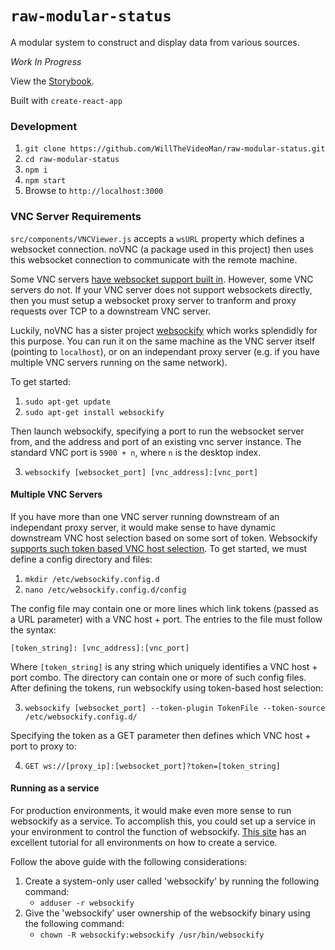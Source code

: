 # `raw-modular-status`

A modular system to construct and display data from various sources.

_Work In Progress_

View the [Storybook](https://willthevideoman.github.io/raw-modular-status/).

Built with `create-react-app`

### Development

1. `git clone https://github.com/WillTheVideoMan/raw-modular-status.git`
2. `cd raw-modular-status`
3. `npm i`
4. `npm start`
5. Browse to `http://localhost:3000`

### VNC Server Requirements

`src/components/VNCViewer.js` accepts a `wsURL` property which defines a websocket connection. noVNC (a package used in this project) then uses this websocket connection to communicate with the remote machine.

Some VNC servers [have websocket support built in](https://github.com/novnc/noVNC#server-requirements). However, some VNC servers do not. If your VNC server does not support websockets directly, then you must setup a websocket proxy server to tranform and proxy requests over TCP to a downstream VNC server.

Luckily, noVNC has a sister project [websockify](https://github.com/novnc/websockify) which works splendidly for this purpose. You can run it on the same machine as the VNC server itself (pointing to `localhost`), or on an independant proxy server (e.g. if you have multiple VNC servers running on the same network).

To get started:

1. `sudo apt-get update`
2. `sudo apt-get install websockify`

Then launch websockify, specifying a port to run the websocket server from, and the address and port of an existing vnc server instance. The standard VNC port is `5900 + n`, where `n` is the desktop index.

3. `websockify [websocket_port] [vnc_address]:[vnc_port]`

#### Multiple VNC Servers

If you have more than one VNC server running downstream of an independant proxy server, it would make sense to have dynamic downstream VNC host selection based on some sort of token. Websockify [supports such token based VNC host selection](https://github.com/novnc/websockify/wiki/Token-based-target-selection). To get started, we must define a config directory and files:

1. `mkdir /etc/websockify.config.d`
2. `nano /etc/websockify.config.d/config`

The config file may contain one or more lines which link tokens (passed as a URL parameter) with a VNC host + port. The entries to the file must follow the syntax:

`[token_string]: [vnc_address]:[vnc_port]`

Where `[token_string]` is any string which uniquely identifies a VNC host + port combo. The directory can contain one or more of such config files. After defining the tokens, run websockify using token-based host selection:

3. `websockify [websocket_port] --token-plugin TokenFile --token-source /etc/websockify.config.d/`

Specifying the token as a GET parameter then defines which VNC host + port to proxy to:

4. `GET ws://[proxy_ip]:[websocket_port]?token=[token_string]`

#### Running as a service

For production environments, it would make even more sense to run websockify as a service. To accomplish this, you could set up a service in your environment to control the function of websockify. [This site](https://blog.frd.mn/how-to-set-up-proper-startstop-services-ubuntu-debian-mac-windows/) has an excellent tutorial for all environments on how to create a service.

Follow the above guide with the following considerations:

1. Create a system-only user called 'websockify' by running the following command:
   - `adduser -r websockify`
2. Give the 'websockify' user ownership of the websockify binary using the following command:
   - `chown -R websockify:websockify /usr/bin/websockify`

